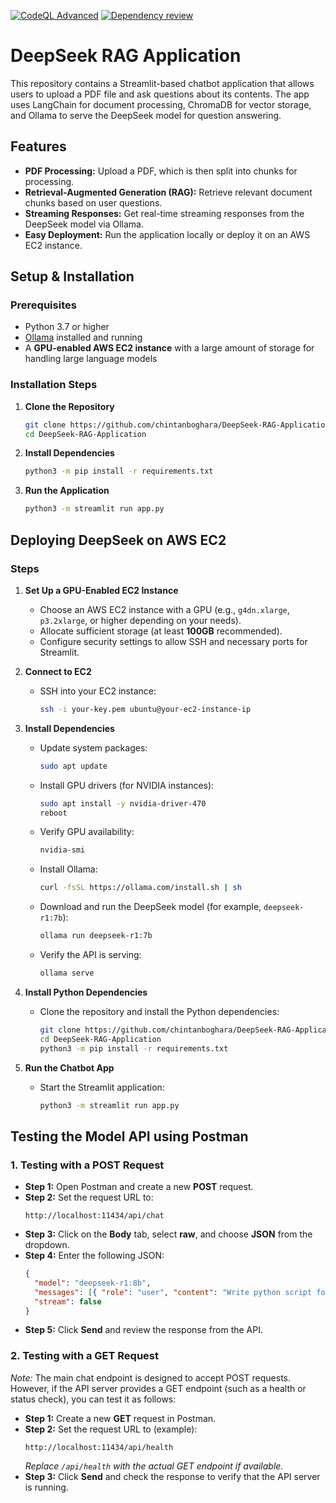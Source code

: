 [![CodeQL Advanced](https://github.com/chintanboghara/DeepSeek-RAG-Application/actions/workflows/codeql.yml/badge.svg?branch=main)](https://github.com/chintanboghara/DeepSeek-RAG-Application/actions/workflows/codeql.yml)
[![Dependency review](https://github.com/chintanboghara/DeepSeek-RAG-Application/actions/workflows/dependency-review.yml/badge.svg)](https://github.com/chintanboghara/DeepSeek-RAG-Application/actions/workflows/dependency-review.yml)

# DeepSeek RAG Application

This repository contains a Streamlit-based chatbot application that allows users to upload a PDF file and ask questions about its contents. The app uses LangChain for document processing, ChromaDB for vector storage, and Ollama to serve the DeepSeek model for question answering.

## Features

- **PDF Processing:** Upload a PDF, which is then split into chunks for processing.
- **Retrieval-Augmented Generation (RAG):** Retrieve relevant document chunks based on user questions.
- **Streaming Responses:** Get real-time streaming responses from the DeepSeek model via Ollama.
- **Easy Deployment:** Run the application locally or deploy it on an AWS EC2 instance.

## Setup & Installation

### Prerequisites

- Python 3.7 or higher
- [Ollama](https://ollama.com/) installed and running
- A **GPU-enabled AWS EC2 instance** with a large amount of storage for handling large language models

### Installation Steps

1. **Clone the Repository**

   ```bash
   git clone https://github.com/chintanboghara/DeepSeek-RAG-Application.git
   cd DeepSeek-RAG-Application
   ```

2. **Install Dependencies**

   ```bash
   python3 -m pip install -r requirements.txt
   ```

3. **Run the Application**

   ```bash
   python3 -m streamlit run app.py
   ```

## Deploying DeepSeek on AWS EC2

### Steps

1. **Set Up a GPU-Enabled EC2 Instance**
   - Choose an AWS EC2 instance with a GPU (e.g., `g4dn.xlarge`, `p3.2xlarge`, or higher depending on your needs).
   - Allocate sufficient storage (at least **100GB** recommended).
   - Configure security settings to allow SSH and necessary ports for Streamlit.

2. **Connect to EC2**

   - SSH into your EC2 instance:
     ```bash
     ssh -i your-key.pem ubuntu@your-ec2-instance-ip
     ```

3. **Install Dependencies**

   - Update system packages:
     ```bash
     sudo apt update
     ```
   - Install GPU drivers (for NVIDIA instances):
     ```bash
     sudo apt install -y nvidia-driver-470
     reboot
     ```
   - Verify GPU availability:
     ```bash
     nvidia-smi
     ```
   - Install Ollama:
     ```bash
     curl -fsSL https://ollama.com/install.sh | sh
     ```
   - Download and run the DeepSeek model (for example, `deepseek-r1:7b`):
     ```bash
     ollama run deepseek-r1:7b
     ```
   - Verify the API is serving:
     ```bash
     ollama serve
     ```

4. **Install Python Dependencies**

   - Clone the repository and install the Python dependencies:
     ```bash
     git clone https://github.com/chintanboghara/DeepSeek-RAG-Application.git
     cd DeepSeek-RAG-Application
     python3 -m pip install -r requirements.txt
     ```

5. **Run the Chatbot App**

   - Start the Streamlit application:
     ```bash
     python3 -m streamlit run app.py
     ```

## Testing the Model API using Postman

### 1. Testing with a POST Request

- **Step 1:** Open Postman and create a new **POST** request.
- **Step 2:** Set the request URL to:
  ```
  http://localhost:11434/api/chat
  ```
- **Step 3:** Click on the **Body** tab, select **raw**, and choose **JSON** from the dropdown.
- **Step 4:** Enter the following JSON:
  ```json
  {
    "model": "deepseek-r1:8b",
    "messages": [{ "role": "user", "content": "Write python script for hello world" }],
    "stream": false
  }
  ```
- **Step 5:** Click **Send** and review the response from the API.

### 2. Testing with a GET Request

*Note:* The main chat endpoint is designed to accept POST requests. However, if the API server provides a GET endpoint (such as a health or status check), you can test it as follows:

- **Step 1:** Create a new **GET** request in Postman.
- **Step 2:** Set the request URL to (example):
  ```
  http://localhost:11434/api/health
  ```
  *Replace `/api/health` with the actual GET endpoint if available.*
- **Step 3:** Click **Send** and check the response to verify that the API server is running.
